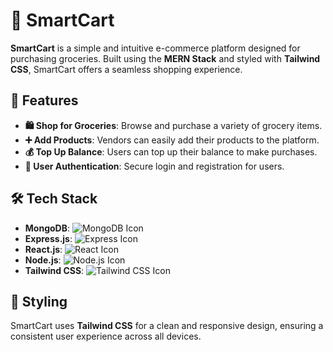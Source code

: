 # 🛒 SmartCart

**SmartCart** is a simple and intuitive e-commerce platform designed for purchasing groceries. Built using the **MERN Stack** and styled with **Tailwind CSS**, SmartCart offers a seamless shopping experience.

## 🚀 Features

- **🛍️ Shop for Groceries**: Browse and purchase a variety of grocery items.
- **➕ Add Products**: Vendors can easily add their products to the platform.
- **💰 Top Up Balance**: Users can top up their balance to make purchases.
- **🔐 User Authentication**: Secure login and registration for users.

## 🛠️ Tech Stack

- **MongoDB**: ![MongoDB Icon](https://img.icons8.com/color/48/000000/mongodb.png)
- **Express.js**: ![Express Icon](https://img.icons8.com/color/48/000000/express.png)
- **React.js**: ![React Icon](https://img.icons8.com/color/48/000000/react-native.png)
- **Node.js**: ![Node.js Icon](https://img.icons8.com/color/48/000000/nodejs.png)
- **Tailwind CSS**: ![Tailwind CSS Icon](https://img.icons8.com/color/48/000000/tailwindcss.png)

## 🎨 Styling

SmartCart uses **Tailwind CSS** for a clean and responsive design, ensuring a consistent user experience across all devices.